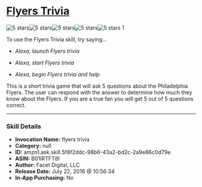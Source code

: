 # [Flyers Trivia](http://alexa.amazon.com/#skills/amzn1.ask.skill.5f8f2ddc-98b6-43a2-bd2c-2a9e86c0d79e)
![5 stars](../../images/ic_star_black_18dp_1x.png)![5 stars](../../images/ic_star_black_18dp_1x.png)![5 stars](../../images/ic_star_black_18dp_1x.png)![5 stars](../../images/ic_star_black_18dp_1x.png)![5 stars](../../images/ic_star_black_18dp_1x.png) 1

To use the Flyers Trivia skill, try saying...

* *Alexa, launch Flyers trivia*

* *Alexa, start Flyers trivia*

* *Alexa, begin Flyers trivia and help*

This is a short trivia game that will ask 5 questions about the Philadelphia Flyers. The user can respond with the answer to determine how much they know about the Flyers. If you are a true fan you will get 5 out of 5 questions correct.

***

### Skill Details

* **Invocation Name:** flyers trivia
* **Category:** null
* **ID:** amzn1.ask.skill.5f8f2ddc-98b6-43a2-bd2c-2a9e86c0d79e
* **ASIN:** B01IRTFT8I
* **Author:** Facet Digital, LLC
* **Release Date:** July 22, 2016 @ 10:56:34
* **In-App Purchasing:** No
